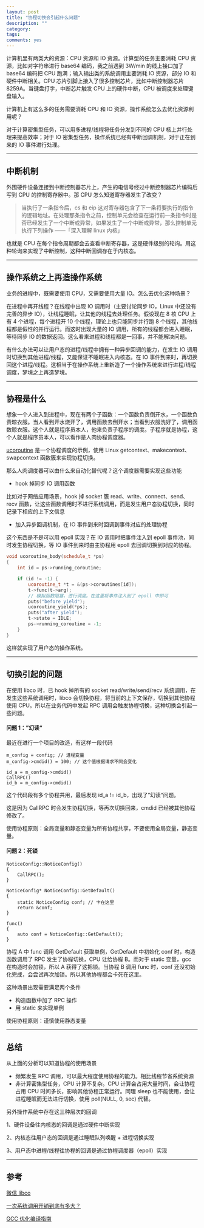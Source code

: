 ```yaml
---
layout: post
title: "协程切换会引起什么问题"
description: ""
category: 
tags:
comments: yes
---
```


计算机里有两类大的资源：CPU 资源和 IO 资源。计算型的任务主要消耗 CPU 资源，比如对字符串进行 base64 编码，我之前遇到 3W/min 的线上接口加了 base64 编码把 CPU 跑满；输入输出类的系统调用主要消耗 IO 资源，部分 IO 和硬件中断相关。CPU 芯片引脚上接入了很多控制芯片，比如中断控制器芯片 8259A。当键盘打字，中断芯片触发 CPU 上的硬件中断，CPU 被调度来处理键盘输入。

计算机上有这么多的任务需要消耗 CPU 和 IO 资源，操作系统怎么去优化资源利用呢？

对于计算密集型任务，可以用多进程/线程将任务分发到不同的 CPU 核上并行处理来提高效率；对于 IO 密集型任务，操作系统已经有中断回调机制，对于正在到来的 IO 事件进行处理。

---

## 中断机制

外围硬件设备连接到中断控制器芯片上，产生的电信号经过中断控制器芯片编码后写到 CPU 的控制寄存器中。那 CPU 怎么知道寄存器发生了改变？

> 当执行了一条指令后，cs 和 eip 这对寄存器包含了下一条将要执行的指令的逻辑地址。在处理那条指令之前，控制单元会检查在运行前一条指令时是否已经发生了一个中断或异常，如果发生了一个中断或异常，那么控制单元执行下列操作 ——「深入理解 linux 内核」

也就是 CPU 在每个指令周期都会去查看中断寄存器，这是硬件级别的轮询。用这种轮询来实现了中断控制，这种中断回调存在于内核态。

---

## 操作系统之上再造操作系统

业务的进程中，既需要使用 CPU，又需要使用大量 IO。怎么去优化这种场景？

在进程中再开线程？在线程中出现 IO 调用时（主要讨论同步 IO，Linux 中还没有完善的异步 IO），让线程睡眠，让其他的线程去处理任务。假设现在 8 核 CPU 上有 4 个进程，每个进程开 10 个线程，理论上也只能同步并行跑 8 个线程，其他线程都是假性的并行运行。而这时出现大量的 IO 调用，所有的线程都会进入睡眠，等待同步 IO 的数据返回。这么看来进程和线程都是一回事，并不能解决问题。

有什么办法可以让用户态的进程/线程中拥有一种异步回调的能力，在发生 IO 调用时切换到其他进程/线程，又能保证不睡眠进入内核态。在 IO 事件到来时，再切换回这个进程/线程。这相当于在操作系统上重新造了一个操作系统来进行进程/线程调度，梦境之上再造梦境。

---

## 协程是什么

想象一个人进入到进程中，现在有两个子函数：一个函数负责倒开水，一个函数负责晾衣服。当人看到开水烧开了，调用函数去倒开水；当看到衣服洗好了，调用函数晾衣服。这个人就是程序员本人，他来负责子程序的调度。子程序就是协程，这个人就是程序员本人，可以看作是人肉协程调度器。

[ucoroutine](https://github.com/Huangtuzhi/ucoroutine/blob/master/ucoroutine.cpp) 是一个协程调度的示例，使用 Linux getcontext、makecontext、swapcontext 函数簇来实现协程切换。

那么人肉调度器可以由什么来自动化替代呢？这个调度器需要实现这些功能

- hook 掉同步 IO 调用函数

比如对于网络应用场景，hook 掉 socket 簇 read、write、connect、send、recv 函数，让这些函数调用时不进行系统调用，而是发生用户态协程切换，同时记录下相应的上下文信息

- 加入异步回调机制，在 IO 事件到来时回调到事件对应的处理协程

这个东西是不是可以用 epoll 实现？在 IO 调用时把事件注入到 epoll 事件池，同时发生协程切换，等 IO 事件到来时由主协程用 epoll 去回调切换到对应的协程。

```C++
void ucoroutine_body(schedule_t *ps)
{
	int id = ps->running_coroutine;

	if (id != -1) {
		ucoroutine_t *t = &(ps->coroutines[id]);
		t->func(t->arg);
		// 模拟函数阻塞，进行调度。在这里将事件注入到了 epoll 中即可
		puts("before yield");
		ucoroutine_yield(*ps);
		puts("after yield");
		t->state = IDLE;
		ps->running_coroutine = -1;
	}
}
```

这样就实现了用户态的操作系统。

---

## 切换引起的问题

在使用 libco 时，已 hook 掉所有的 socket read/write/send/recv 系统调用，在发生这些系统调用时，libco 会切换协程，将当前的上下文保存，切换到其他协程使用 CPU。所以在业务代码中发起 RPC 调用会触发协程切换，这种切换会引起一些问题。

#### 问题 1：”幻读“

最近在进行一个项目的改造，有这样一段代码

```
m_config = config; // 进程变量
m_config->cmdid() = 100; // 这个值根据请求不同会变化

id_a = m_config->cmdid()
CallRPC()
id_b = m_config->cmdid()
```

这个代码段有多个协程共用，最后发现 id_a != id_b，出现了”幻读“问题。

这是因为 CallRPC 时会发生协程切换，等再次切换回来，cmdid 已经被其他协程修改了。

使用协程原则：全局变量和静态变量为所有协程共享，不要使用全局变量，静态变量。

#### 问题 2：死锁

```
NoticeConfig::NoticeConfig()
{
	CallRPC();
}

NoticeConfig* NoticeConfig::GetDefault()
{
	static NoticeConfig conf; // 卡在这里
	return &conf;
}

func()
{
	auto conf = NoticeConfig::GetDefault();
}
```

协程 A 中 func 调用 GetDefault 获取单例，GetDefault 中初始化 conf 时，构造函数调用了 RPC 发生了协程切换，CPU 让给协程 B。而对于 static 变量，gcc 在构造时会加锁，所以 A 获得了这把锁。当协程 B 调用 func 时，conf 还没初始化完成，会尝试再次加锁。所以其他协程都会卡死在这里。

这种场景出现需要满足两个条件

- 构造函数中加了 RPC 操作
- 用 static 来实现单例

使用协程原则：谨慎使用静态变量

---

## 总结

从上面的分析可以知道协程的使用场景

- 频繁发生 RPC 调用，可以最大程度使用协程的能力。相比线程节省系统资源
- 非计算密集型任务，CPU 计算不复杂。CPU 计算会占用大量时间，会让协程占用 CPU 时间多长，影响其他协程正常运行。同理 sleep 也不能使用，会让进程睡眠而无法进行切换，使用 poll(NULL, 0, sec) 代替。

另外操作系统中存在这三种层次的回调

1、硬件设备往内核态的回调是通过硬件中断实现

2、内核态往用户态的回调是通过睡眠队列唤醒 + 进程切换实现

3、用户态中进程/线程往协程的回调是通过协程调度器（epoll）实现

---

## 参考

[微信 libco](https://github.com/Tencent/libco)

[一次系统调用开销到底有多大？](https://zhuanlan.zhihu.com/p/80206565)

[GCC 优化编译指南](https://sites.google.com/site/polarisnotme/linux/gcc)
 